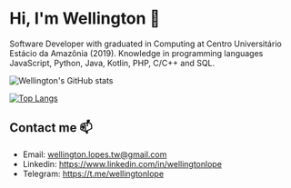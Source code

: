 # Hi, I'm Wellington 🖖

Software Developer with graduated in Computing at Centro Universitário Estácio da Amazônia (2019). Knowledge in programming languages JavaScript, Python, Java, Kotlin, PHP, C/C++ and SQL.

![Wellington's GitHub stats](https://github-readme-stats.vercel.app/api?username=wellingtonlope&show_icons=true&theme=dracula)

[![Top Langs](https://github-readme-stats.vercel.app/api/top-langs/?username=wellingtonlope&layout=compact&theme=dracula)](https://github.com/anuraghazra/github-readme-stats)

## Contact me 📫
- Email: wellington.lopes.tw@gmail.com
- Linkedin: https://www.linkedin.com/in/wellingtonlope
- Telegram: https://t.me/wellingtonlope
